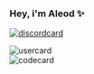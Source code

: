 ### Hey, i'm Aleod ✨
[![discordcard](https://dcbadge.vercel.app/api/shield/860280517178032139?style=flat&theme=clean&compact=true)](https://discord.com/users/860280517178032139)


![usercard](https://github-readme-stats.vercel.app/api?username=aleod72&show_icons=true&rank_icon=github&theme=github_dark_dimmed)
<br>
![codecard](https://github-readme-stats.vercel.app/api/top-langs/?username=aleod72&layout=compact&theme=github_dark_dimmed)
